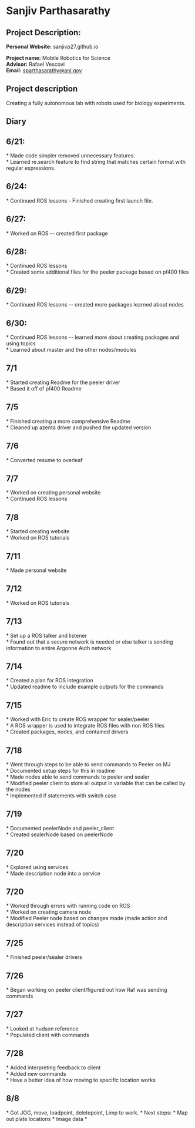 <h1> Sanjiv Parthasarathy</h1>
<h2> Project Description: </h2>

**Personal Website:** sanjivp27.github.io

**Project name:** Mobile Robotics for Science <br>
**Advisor:** Rafael Vescovi <br>
**Email:** sparthasarathy@anl.gov

## Project description

Creating a fully autonomous lab with robots used for biology experiments. 

<h2> Diary </h2>

<h2> 6/21: </h2>
* Made code simpler removed unnecessary features.<br>
* Learned re.search feature to find string that matches certain format with regular expressions.

<h2>6/24: </h2>
* Continued ROS lessons - Finished creating first launch file.

<h2>6/27: </h2>
* Worked on ROS -- created first package

<h2>6/28: </h2>
* Continued ROS lessons<br>
* Created some additional files for the peeler package based on pf400 files

<h2>6/29: </h2>
* Continued ROS lessons -- created more packages learned about nodes


<h2>6/30: </h2>
* Continued ROS lessons -- learned more about creating packages and using topics<br>
* Learned about master and the other nodes/modules

<h2>7/1 </h2>
* Started creating Readme for the peeler driver <br>
* Based it off of pf400 Readme

<h2> 7/5 </h2>
* Finished creating a more comprehensive Readme <br>
* Cleaned up azenta driver and pushed the updated version 

<h2> 7/6 </h2>
* Converted resume to overleaf <br>

<h2> 7/7 </h2>
* Worked on creating personal website <br>
* Continued ROS lessons

<h2> 7/8 </h2>
* Started creating website <br>
* Worked on ROS tutorials

<h2> 7/11 </h2>
* Made personal website

<h2> 7/12 </h2>
* Worked on ROS tutorials

<h2> 7/13 </h2>
* Set up a ROS talker and listener<br>
* Found out that a secure network is needed or else talker is sending information to entire Argonne Auth network

<h2> 7/14 </h2>
* Created a plan for ROS integration <br>
* Updated readme to include example outputs for the commands

<h2> 7/15 </h2>
* Worked with Eric to create ROS wrapper for sealer/peeler<br>
* A ROS wrapper is used to integrate ROS files with non ROS files<br>
* Created packages, nodes, and contained drivers

<h2> 7/18 </h2>
* Went through steps to be able to send commands to Peeler on MJ<br>
* Documented setup steps for this in readme<br>
* Made nodes able to send commands to peeler and sealer<br>
* Modified peeler client to store all output in variable that can be called by the nodes<br>
* Implemented if statements with switch case

<h2> 7/19 </h2>
* Documented peelerNode and peeler_client<br>
* Created sealerNode based on peelerNode

<h2> 7/20 </h2>
* Explored using services<br>
* Made description node into a service

<h2> 7/20 </h2>
* Worked through errors with running code on ROS<br>
* Worked on creating camera node<br>
* Modified Peeler node based on changes made (made action and description services instead of topics)

<h2> 7/25 </h2>
* Finished peeler/sealer drivers

<h2> 7/26 </h2>
* Began working on peeler client/figured out how Raf was sending commands

<h2> 7/27 </h2>
* Looked at hudson reference<br>
* Populated client with commands

<h2> 7/28 </h2>
* Added interpreting feedback to client <br>
* Added new commands <br>
* Have a better idea of how moving to specific location works

<h2> 8/8 </h2>
* Got JOG, move, loadpoint, deletepoint, Limp to work.
* Next steps:
* Map out plate locations
* Image data
* 
